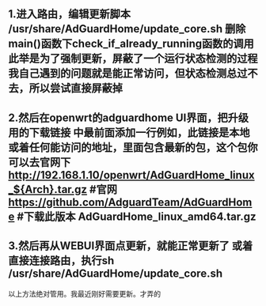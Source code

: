 1.进入路由，编辑更新脚本
/usr/share/AdGuardHome/update_core.sh
删除main()函数下check_if_already_running函数的调用
此举是为了强制更新，屏蔽了一个运行状态检测的过程
我自己遇到的问题就是能正常访问，但状态检测总过不去，所以尝试直接屏蔽掉
--------------
2.然后在openwrt的adguardhome UI界面，把升级用的下载链接
中最前面添加一行例如，此链接是本地或着任何能访问的地址，里面包含最新的包，这个包你可以去官网下
http://192.168.1.10/openwrt/AdGuardHome_linux_${Arch}.tar.gz
#官网
https://github.com/AdguardTeam/AdGuardHome
#下载此版本
AdGuardHome_linux_amd64.tar.gz
--------
3.然后再从WEBUI界面点更新，就能正常更新了
或着直接连接路由，执行sh /usr/share/AdGuardHome/update_core.sh
--------
以上方法绝对管用。我最近刚好需要更新。才弄的
